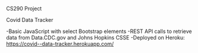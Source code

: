 CS290 Project

Covid Data Tracker

-Basic JavaScript with select Bootstrap elements
-REST API calls to retrieve data from Data.CDC.gov and Johns Hopkins CSSE
-Deployed on Heroku: https://covid--data-tracker.herokuapp.com/